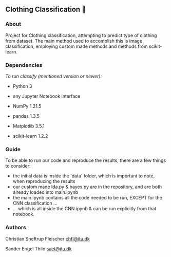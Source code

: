 ## Clothing Classification 👕

### About


Project for Clothing classification, attempting to predict type of clothing from dataset. The main method used to accomplish this is image classification, employing custom made methods and methods from scikit-learn.

### Dependencies


*To run classify (mentioned version or newer):*

* Python 3

* any Jupyter Notebook interface

* NumPy 1.21.5

* pandas 1.3.5

* Matplotlib 3.5.1

* scikit-learn 1.2.2


### Guide

To be able to run our code and reproduce the results, there are a few things to consider:

* the initial data is inside the 'data' folder, which is important to note, when reproducing the results
* our custom made lda.py & bayes.py are in the repository, and are both already loaded into main.ipynb
* the main.ipynb contains all the code needed to be run, EXCEPT for the CNN classification ...
* ... which is all inside the CNN.ipynb & can be run explicitly from that notebook.
  


### Authors


Christian Sneftrup Fleischer
chfl@itu.dk

Sander Engel Thilo
saet@itu.dk
